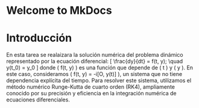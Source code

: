 # Welcome to MkDocs
# Introducción

En esta tarea se realaizara la solución numérica del problema dinámico representado por la ecuación diferencial:
\[
\frac{dy}{dt} = f(t, y); \quad y(t_0) = y_0
\]
donde \( f(t, y) \) es una función que depende de \( t \) y \( y \). En este caso, consideramos \( f(t, y) = -i[O, y(t)] \), un sistema que no tiene dependencia explícita del tiempo. Para resolver este sistema, utilizamos el método numérico Runge-Kutta de cuarto orden (RK4), ampliamente conocido por su precisión y eficiencia en la integración numérica de ecuaciones diferenciales.

